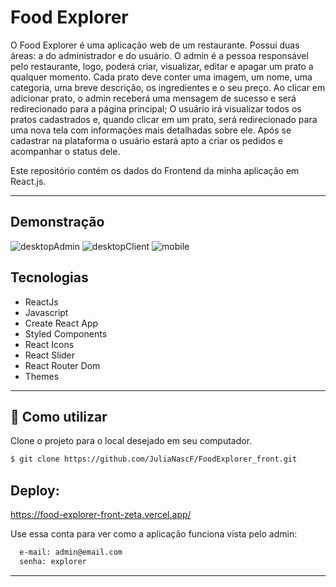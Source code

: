 # Food Explorer 

O Food Explorer é uma aplicação web de um restaurante. Possui duas áreas: a do administrador e do usuário.
O admin é a pessoa responsável pelo restaurante, logo, poderá criar, visualizar, editar e apagar um prato a qualquer momento. Cada prato deve conter uma imagem, um nome, uma categoria, uma breve descrição, os ingredientes e o seu preço. 
Ao clicar em adicionar prato, o admin receberá uma mensagem de sucesso e será redirecionado para a página principal;
O usuário irá visualizar todos os pratos cadastrados e, quando clicar em um prato, será redirecionado para uma nova tela com informações mais detalhadas sobre ele.
Após se cadastrar na plataforma o usuário estará apto a criar os pedidos e acompanhar o status dele.

Este repositório contém os dados do Frontend da minha aplicação em React.js.

___

## Demonstração
![desktopAdmin](https://github.com/JuliaNascF/Budega_ECommerce-Front/assets/118016226/26c6eb99-f570-41a1-b1d1-64fc10951776)
![desktopClient](https://github.com/JuliaNascF/Budega_ECommerce-Front/assets/118016226/80259dc6-d8d9-404e-bc33-8cea8f082d3b)
![mobile](https://github.com/JuliaNascF/Budega_ECommerce-Front/assets/118016226/d7731f98-88c0-41bf-8b08-083343839213)


## Tecnologias

- ReactJs
- Javascript
- Create React App
- Styled Components
- React Icons
- React Slider
- React Router Dom
- Themes

___

## 🚀 Como utilizar

Clone o projeto para o local desejado em seu computador.

```bash
$ git clone https://github.com/JuliaNascF/FoodExplorer_front.git
```
## Deploy:
https://food-explorer-front-zeta.vercel.app/

Use essa conta para ver como a aplicação funciona vista pelo admin: 
```bash
  e-mail: admin@email.com
  senha: explorer
```
___

